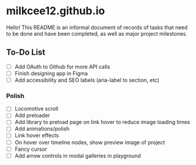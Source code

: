 # milkcee12.github.io

Hello! This README is an informal document of records of tasks that need to be done and have been completed, as well as major project milestones.

## To-Do List

- [ ] Add OAuth to Github for more API calls
- [ ] Finish designing app in Figma
- [ ] Add accessibility and SEO labels (aria-label to section, etc)

### Polish

- [ ] Locomotive scroll
- [ ] Add preloader
- [ ] Add library to preload page on link hover to reduce image loading times
- [ ] Add animations/polish
- [ ] Link hover effects
- [ ] On hover over timeline nodes, show preview image of project
- [ ] Fancy cursor
- [ ] Add arrow controls in modal galleries in playground
